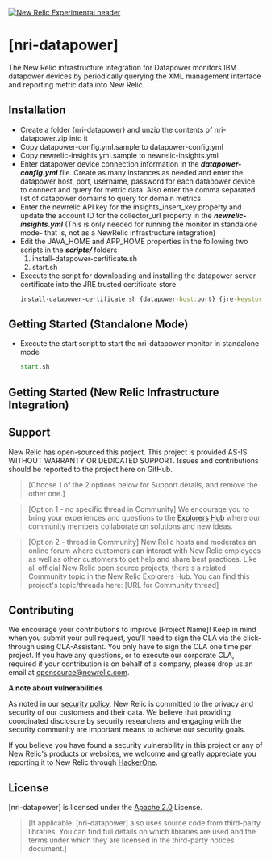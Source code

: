 [![New Relic Experimental header](https://github.com/newrelic/opensource-website/raw/master/src/images/categories/Experimental.png)](https://opensource.newrelic.com/oss-category/#new-relic-experimental)

# [nri-datapower]

The New Relic infrastructure integration for Datapower monitors IBM datapower devices by periodically querying the XML management interface and reporting metric data into New Relic.

## Installation

- Create a folder {nri-datapower} and unzip the contents of nri-datapower.zip into it
- Copy datapower-config.yml.sample to datapower-config.yml
- Copy newrelic-insights.yml.sample to newrelic-insights.yml
- Enter datapower device connection information in the ***datapower-config.yml*** file. Create as many instances as needed and enter the datapower host, port, username, password for each datapower device to connect and query for metric data. Also enter the comma separated list of datapower domains to query for domain metrics.
- Enter the newrelic API key for the insights_insert_key property and update the account ID for the collector_url property in the ***newrelic-insights.yml*** (This is only needed for running the monitor in standalone mode- that is, not as a NewRelic infrastructure integration) 
- Edit the JAVA_HOME and APP_HOME properties in the following two scripts in the ***scripts/*** folders
	1. install-datapower-certificate.sh
	2. start.sh
- Execute the script for downloading and installing the datapower server certificate into the JRE trusted certificate store
	```cmd 
	install-datapower-certificate.sh {datapower-host:port} {jre-keystore-passphrase}
	```

## Getting Started (Standalone Mode)

- Execute the start script to start the nri-datapower monitor in standalone mode
	```cmd 
	start.sh 
	```
	
## Getting Started (New Relic Infrastructure Integration)


	


## Support

New Relic has open-sourced this project. This project is provided AS-IS WITHOUT WARRANTY OR DEDICATED SUPPORT. Issues and contributions should be reported to the project here on GitHub.

>[Choose 1 of the 2 options below for Support details, and remove the other one.]

>[Option 1 - no specific thread in Community]
>We encourage you to bring your experiences and questions to the [Explorers Hub](https://discuss.newrelic.com) where our community members collaborate on solutions and new ideas.

>[Option 2 - thread in Community]
>New Relic hosts and moderates an online forum where customers can interact with New Relic employees as well as other customers to get help and share best practices. Like all official New Relic open source projects, there's a related Community topic in the New Relic Explorers Hub.
>You can find this project's topic/threads here: [URL for Community thread]

## Contributing

We encourage your contributions to improve [Project Name]! Keep in mind when you submit your pull request, you'll need to sign the CLA via the click-through using CLA-Assistant. You only have to sign the CLA one time per project. If you have any questions, or to execute our corporate CLA, required if your contribution is on behalf of a company, please drop us an email at opensource@newrelic.com.

**A note about vulnerabilities**

As noted in our [security policy](../../security/policy), New Relic is committed to the privacy and security of our customers and their data. We believe that providing coordinated disclosure by security researchers and engaging with the security community are important means to achieve our security goals.

If you believe you have found a security vulnerability in this project or any of New Relic's products or websites, we welcome and greatly appreciate you reporting it to New Relic through [HackerOne](https://hackerone.com/newrelic).

## License

[nri-datapower] is licensed under the [Apache 2.0](http://apache.org/licenses/LICENSE-2.0.txt) License.

>[If applicable: [nri-datapower] also uses source code from third-party libraries. You can find full details on which libraries are used and the terms under which they are licensed in the third-party notices document.]
